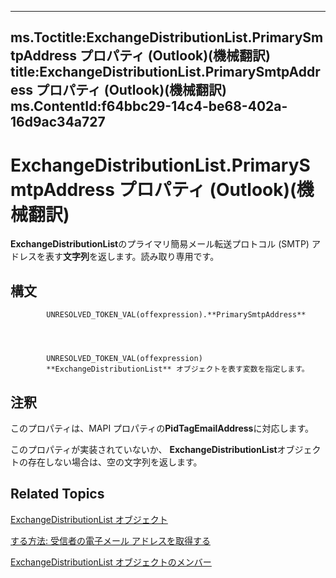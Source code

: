 

---
ms.Toctitle:ExchangeDistributionList.PrimarySmtpAddress プロパティ (Outlook)(機械翻訳)
title:ExchangeDistributionList.PrimarySmtpAddress プロパティ (Outlook)(機械翻訳)
ms.ContentId:f64bbc29-14c4-be68-402a-16d9ac34a727
---
# ExchangeDistributionList.PrimarySmtpAddress プロパティ (Outlook)(機械翻訳)




**ExchangeDistributionList**のプライマリ簡易メール転送プロトコル (SMTP) アドレスを表す**文字列**を返します。読み取り専用です。

## 構文

            UNRESOLVED_TOKEN_VAL(offexpression).**PrimarySmtpAddress**




            UNRESOLVED_TOKEN_VAL(offexpression)
            **ExchangeDistributionList** オブジェクトを表す変数を指定します。



## 注釈
このプロパティは、MAPI プロパティの**PidTagEmailAddress**に対応します。



このプロパティが実装されていないか、 **ExchangeDistributionList**オブジェクトの存在しない場合は、空の文字列を返します。



## Related Topics

[ExchangeDistributionList オブジェクト](2830dfba-6c0a-a81f-6b98-92ac2aafb59d.md)

[する方法: 受信者の電子メール アドレスを取得する](b645c227-a7d2-2861-3bf7-4190a19abe81.md)

[ExchangeDistributionList オブジェクトのメンバー](89105487-3e5b-ee8b-02e0-33ad42bd2fbe.md)




